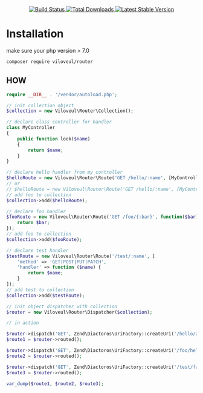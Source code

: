 <p align="center">
<a href="https://travis-ci.org/viloveul/router">
<img src="https://travis-ci.org/viloveul/router.svg" alt="Build Status">
</a>
<a href="https://packagist.org/packages/viloveul/router">
<img src="https://poser.pugx.org/viloveul/router/d/total.svg" alt="Total Downloads">
</a>
<a href="https://packagist.org/packages/viloveul/router">
<img src="https://poser.pugx.org/viloveul/router/v/stable.svg" alt="Latest Stable Version">
</a>
</p>

# Installation

make sure your php version > 7.0

```bash
composer require viloveul/router
```

## HOW

```php
require __DIR__ . '/vendor/autoload.php';

// init collection object
$collection = new Viloveul\Router\Collection();

// declare class controller for handler
class MyController
{
	public function look($name)
	{
		return $name;
	}
}

// declare hello handler from my controller
$helloRoute = new Viloveul\Router\Route('GET /hello/:name', [MyController::class, 'look']);
// or 
// $helloRoute = new Viloveul\Router\Route('GET /hello/:name', [MyController::class, 'look']);
// add foo to collection
$collection->add($helloRoute);

// declare foo handler
$fooRoute = new Viloveul\Router\Route('GET /foo/{:bar}', function($bar) {
	return $bar;
});
// add foo to collection
$collection->add($fooRoute);

// declare test handler
$testRoute = new Viloveul\Router\Route('/test/:name', [
	'method' => 'GET|POST|PUT|PATCH',
	'handler' => function ($name) {
		return $name;
	}
]);
// add test to collection
$collection->add($testRoute);

// init object dispatcher with collection
$router = new Viloveul\Router\Dispatcher($collection);

// in action

$router->dispatch('GET', Zend\Diactoros\UriFactory::createUri('/hello/zafex'));
$route1 = $router->routed();

$router->dispatch('GET', Zend\Diactoros\UriFactory::createUri('/foo/hello-world'));
$route2 = $router->routed();

$router->dispatch('GET', Zend\Diactoros\UriFactory::createUri('/test/fajrul-akbar-zuhdi'));
$route3 = $router->routed();

var_dump($route1, $route2, $route3);

```
